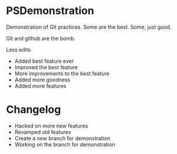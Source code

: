 PSDemonstration
===============

Demonstration of Git practices.  Some are the best.  Some, just good.

Git and github are the bomb.

Less edits

- Added best feature ever
- Improved the best feature
- More improvements to the best feature
- Added more goodness
- Added more features

Changelog
=========
- Hacked on more new features
- Revamped old features
- Create a new branch for demonstration
- Working on the branch for demonstration